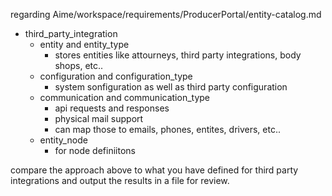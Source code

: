regarding Aime/workspace/requirements/ProducerPortal/entity-catalog.md
* third_party_integration
  * entity and entity_type
    * stores entities like attourneys, third party integrations, body shops, etc..
  * configuration and configuration_type
    * system sonfiguration as well as third party configuration
  * communication and communication_type
    * api requests and responses
    * physical mail support
    * can map those to emails, phones, entites, drivers, etc..
  * entity_node
    * for node definiitons

compare the approach above to what you have defined for third party integrations and output the results in a file for review.